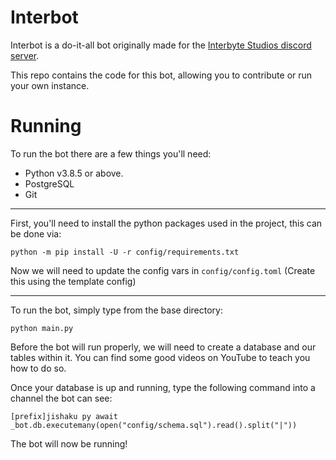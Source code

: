 # Interbot

Interbot is a do-it-all bot originally made for the [Interbyte Studios discord server](https://discord.gg/jR8U94Vu6b).

This repo contains the code for this bot, allowing you to contribute or run your own instance.


# Running

To run the bot there are a few things you'll need:

- Python v3.8.5 or above.
- PostgreSQL
- Git
<hr>

First, you'll need to install the python packages used in the project, this can be done via:

```shell
python -m pip install -U -r config/requirements.txt
```

Now we will need to update the config vars in `config/config.toml` (Create this using the template config)
<hr>

To run the bot, simply type from the base directory:
```shell
python main.py
```

Before the bot will run properly, we will need to create a database and our tables within it.
You can find some good videos on YouTube to teach you how to do so.

Once your database is up and running, type the following command into a channel the bot can see:

```shell
[prefix]jishaku py await _bot.db.executemany(open("config/schema.sql").read().split("|"))
```

The bot will now be running!